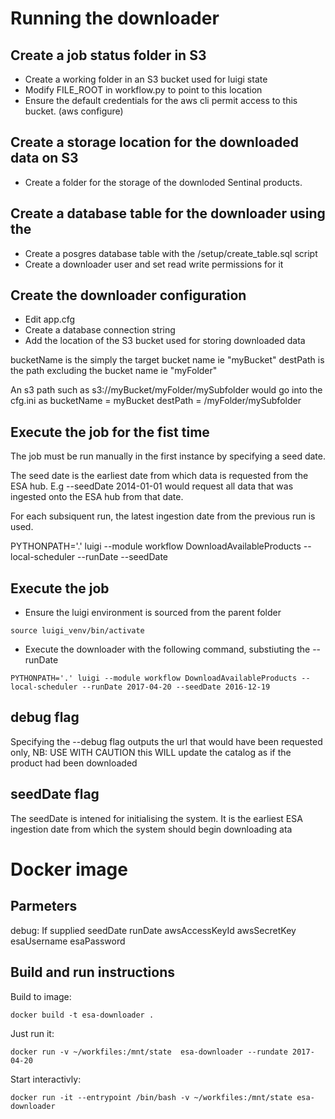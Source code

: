 # Running the downloader 
## Create a job status folder in S3
- Create a working folder in an S3 bucket used for luigi state
- Modify FILE_ROOT in workflow.py to point to this location
- Ensure the default credentials for the aws cli permit access to this bucket. (aws configure)

## Create a storage location for the downloaded data on S3
- Create a folder for the storage of the downloded Sentinal products.

## Create a database table for the downloader using the
- Create a posgres database table with the /setup/create_table.sql script 
- Create a downloader user and set read write permissions for it

## Create the downloader configuration
- Edit app.cfg
- Create a database connection string
- Add the location of the S3 bucket used for storing downloaded data

bucketName is the simply the target bucket name ie "myBucket"
destPath is the path excluding the bucket name ie "myFolder"

An s3 path such as s3://myBucket/myFolder/mySubfolder would go into the cfg.ini as
bucketName = myBucket
destPath = /myFolder/mySubfolder

## Execute the job for the fist time
The job must be run manually in the first instance by specifying a seed date. 

The seed date is the earliest date from which data is requested from the ESA hub.
E.g --seedDate 2014-01-01 would request all data that was ingested onto the ESA hub from that date.

For each subsiquent run, the latest ingestion date from the previous run is used.

PYTHONPATH='.' luigi --module workflow DownloadAvailableProducts --local-scheduler --runDate <todays date in yyyy-mm-dd> --seedDate <seed date in yyyy-mm-dd>

## Execute the job
- Ensure the luigi environment is sourced from the parent folder
```
source luigi_venv/bin/activate
```
- Execute the downloader with the following command, substiuting the --runDate 
```
PYTHONPATH='.' luigi --module workflow DownloadAvailableProducts --local-scheduler --runDate 2017-04-20 --seedDate 2016-12-19
```
## debug flag
Specifying the --debug flag outputs the url that would have been requested only,
NB: USE WITH CAUTION this WILL update the catalog as if the product had been downloaded

## seedDate flag
The seedDate is intened for initialising the system. It is the earliest ESA ingestion date from which the system should begin downloading ata

# Docker image
## Parmeters
debug:
    If supplied 
seedDate
runDate
awsAccessKeyId
awsSecretKey
esaUsername
esaPassword

## Build and run instructions

Build to image: 

    docker build -t esa-downloader .

Just run it:  

    docker run -v ~/workfiles:/mnt/state  esa-downloader --rundate 2017-04-20

Start interactivly:  

    docker run -it --entrypoint /bin/bash -v ~/workfiles:/mnt/state esa-downloader 

